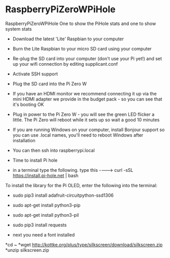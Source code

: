 # RaspberryPiZeroWPiHole
RaspberryPiZeroWPiHole
One to show the PiHole stats and one to show system stats

* Download the latest 'Lite' Raspbian to your computer
* Burn the Lite Raspbian to your micro SD card using your computer
* Re-plug the SD card into your computer (don't use your Pi yet!) and set up your wifi connection by editing supplicant.conf
* Activate SSH support
* Plug the SD card into the Pi Zero W
* If you have an HDMI monitor we recommend connecting it up via the mini HDMI adapter we provide in the budget pack - so you can see that   it's booting OK
* Plug in power to the Pi Zero W - you will see the green LED flicker a little. The Pi Zero will reboot while it sets up so wait a good 10   minutes
* If you are running Windows on your computer, install Bonjour support so you can use .local names, you'll need to reboot Windows after     installation
* You can then ssh into raspberrypi.local

* Time to install Pi hole

* in a terminal type the following.                type this ---->    curl -sSL https://install.pi-hole.net | bash


 To install the library for the Pi OLED, enter the following into the terminal:


* sudo pip3 install adafruit-circuitpython-ssd1306

* sudo apt-get install python3-pip

* sudo apt-get install python3-pil

* sudo pip3 install requests


* next you need a font installed 

*cd ~
*wget http://kottke.org/plus/type/silkscreen/download/silkscreen.zip
*unzip silkscreen.zip
